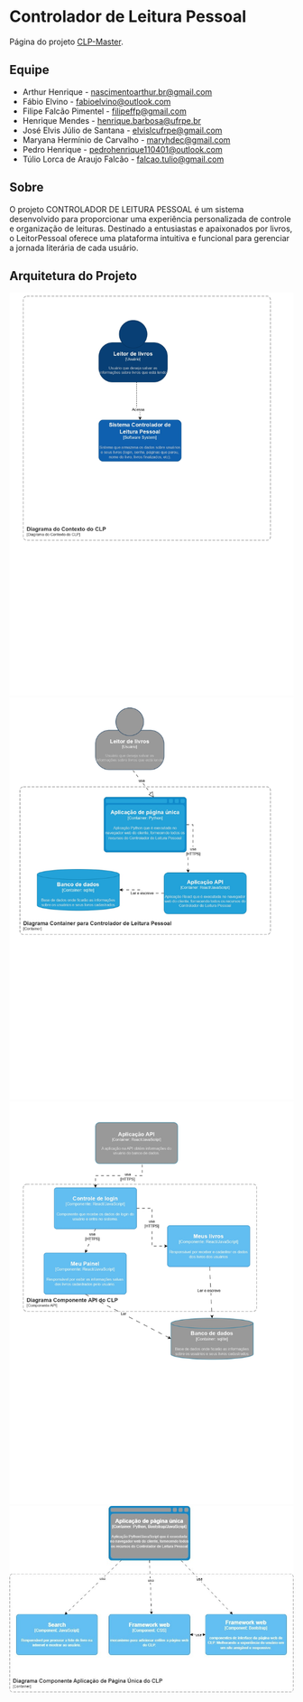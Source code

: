 # Controlador de Leitura Pessoal

Página do projeto [CLP-Master](https://github.com/filipeffp/clp-master).


## Equipe

- Arthur Henrique  - nascimentoarthur.br@gmail.com
- Fábio Elvino - fabioelvino@outlook.com
- Filipe Falcão Pimentel - filipeffp@gmail.com
- Henrique Mendes - henrique.barbosa@ufrpe.br
- José Elvis Júlio de Santana - elvislcufrpe@gmail.com
- Maryana Hermínio de Carvalho - maryhdec@gmail.com
- Pedro Henrique - pedrohenrique110401@outlook.com
- Túlio Lorca de Araujo Falcão - falcao.tulio@gmail.com


## Sobre

O projeto CONTROLADOR DE LEITURA PESSOAL é um sistema desenvolvido para proporcionar uma experiência personalizada de controle e organização de leituras. Destinado a entusiastas e apaixonados por livros, o LeitorPessoal oferece uma plataforma intuitiva e funcional para gerenciar a jornada literária de cada usuário. 

## Arquitetura do Projeto

![CLP1](./images/doc1.jpg)
![CLP2](./images/doc2.jpg)
![CLP3](./images/doc3.jpg)
![CLP4](./images/doc4.jpg)

